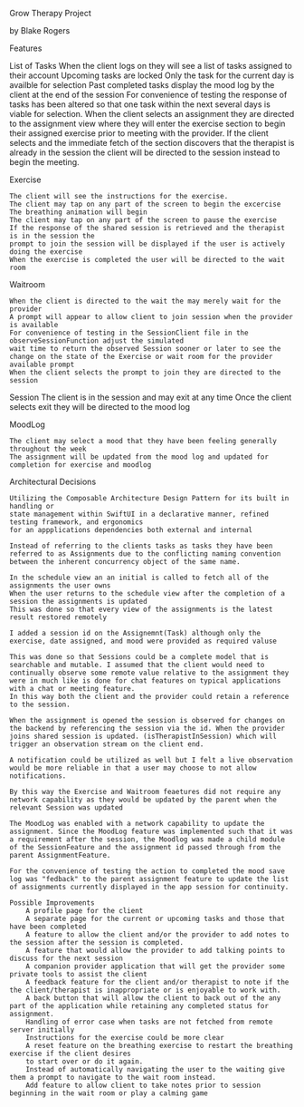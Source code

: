 Grow Therapy Project 

by Blake Rogers


Features

List of Tasks
    When the client logs on they will see a list of tasks assigned to their account
    Upcoming tasks are locked
    Only the task for the current day is availble for selection
    Past completed tasks display the mood log by the client at the end of the session
    For convenience of testing the response of tasks has been altered so that one task within the next several days is viable for selection.
    When the client selects an assignment they are directed to the assignment view where they will enter the exercise section to begin their assigned exercise prior to meeting with the provider.
    If the client selects and the immediate fetch of the section discovers that the therapist is already in the session the client will be directed to the session instead to begin the meeting.
    
Exercise
    
    The client will see the instructions for the exercise.
    The client may tap on any part of the screen to begin the excercise
    The breathing animation will begin
    The client may tap on any part of the screen to pause the exercise
    If the response of the shared session is retrieved and the therapist is in the session the
    prompt to join the session will be displayed if the user is actively doing the exercise
    When the exercise is completed the user will be directed to the wait room
    
    
Waitroom

    When the client is directed to the wait the may merely wait for the provider
    A prompt will appear to allow client to join session when the provider is available
    For convenience of testing in the SessionClient file in the observeSessionFunction adjust the simulated
    wait time to return the observed Session sooner or later to see the change on the state of the Exercise or wait room for the provider available prompt
    When the client selects the prompt to join they are directed to the session
    
Session
    The client is in the session and may exit at any time
    Once the client selects exit they will be directed to the mood log

MoodLog
    
    The client may select a mood that they have been feeling generally throughout the week
    The assignment will be updated from the mood log and updated for completion for exercise and moodlog
    
    
    
    
    
    
    
    
    
Architectural Decisions

    Utilizing the Composable Architecture Design Pattern for its built in handling or 
    state management within SwiftUI in a declarative manner, refined testing framework, and ergonomics
    for an appplications dependencies both external and internal
    
    Instead of referring to the clients tasks as tasks they have been referred to as Assignments due to the conflicting naming convention between the inherent concurrency object of the same name.
    
    In the schedule view an an initial is called to fetch all of the assignments the user owns
    When the user returns to the schedule view after the completion of a session the assignments is updated
    This was done so that every view of the assignments is the latest result restored remotely
    
    I added a session id on the Assignemnt(Task) although only the exercise, date assigned, and mood were provided as required valuse
   
    This was done so that Sessions could be a complete model that is searchable and mutable. I assumed that the client would need to continually observe some remote value relative to the assignment they were in much like is done for chat features on typical applications with a chat or meeting feature.
    In this way both the client and the provider could retain a reference to the session.
    
    When the assignment is opened the session is observed for changes on the backend by referencing the session via the id. When the provider joins shared session is updated. (isTherapistInSession) which will trigger an observation stream on the client end.
    
    A notification could be utilized as well but I felt a live observation would be more reliable in that a user may choose to not allow notifications.
    
    By this way the Exercise and Waitroom feaetures did not require any network capability as they would be updated by the parent when the relevant Session was updated
    
    The MoodLog was enabled with a network capability to update the assignment. Since the MoodLog feature was implemented such that it was a requirement after the session, the Moodlog was made a child module of the SessionFeature and the assignment id passed through from the parent AssignmentFeature.
    
    For the convenience of testing the action to completed the mood save log was "fedback" to the parent assignment feature to update the list of assignments currently displayed in the app session for continuity.
    
    Possible Improvements
        A profile page for the client
        A separate page for the current or upcoming tasks and those that have been completed
        A feature to allow the client and/or the provider to add notes to the session after the session is completed. 
        A feature that would allow the provider to add talking points to discuss for the next session
        A companion provider application that will get the provider some private tools to assist the client
        A feedback feature for the client and/or therapist to note if the the client/therapist is inappropriate or is enjoyable to work with.
        A back button that will allow the client to back out of the any part of the application while retaining any completed status for assignment.
        Handling of error case when tasks are not fetched from remote server initially
        Instructions for the exercise could be more clear
        A reset feature on the breathing exercise to restart the breathing exercise if the client desires
        to start over or do it again.
        Instead of automatically navigating the user to the waiting give them a prompt to navigate to the wait room instead.
        Add feature to allow client to take notes prior to session beginning in the wait room or play a calming game
